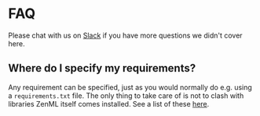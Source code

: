 # FAQ

Please chat with us on [Slack](https://zenml.io/slack-invite/) if you have more questions we didn't cover here.

## Where do I specify my requirements?
Any requirement can be specified, just as you would normally do e.g. using a `requirements.txt` file. The only 
thing to take care of is not to clash with libraries ZenML itself comes installed. 
See a list of these [here](https://github.com/maiot-io/zenml/blob/main/setup.py#L53).

